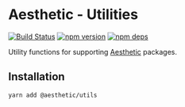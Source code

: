 # Aesthetic - Utilities

[![Build Status](https://github.com/milesj/aesthetic/workflows/Build/badge.svg)](https://github.com/milesj/aesthetic/actions?query=branch%3Amaster)
[![npm version](https://badge.fury.io/js/%40aesthetic%utils.svg)](https://www.npmjs.com/package/@aesthetic/utils)
[![npm deps](https://david-dm.org/milesj/aesthetic.svg?path=packages/utils)](https://www.npmjs.com/package/@aesthetic/utils)

Utility functions for supporting [Aesthetic](https://github.com/milesj/aesthetic) packages.

## Installation

```
yarn add @aesthetic/utils
```
